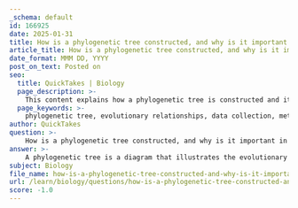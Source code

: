 ```yaml
---
_schema: default
id: 166925
date: 2025-01-31
title: How is a phylogenetic tree constructed, and why is it important in biology?
article_title: How is a phylogenetic tree constructed, and why is it important in biology?
date_format: MMM DD, YYYY
post_on_text: Posted on
seo:
  title: QuickTakes | Biology
  page_description: >-
    This content explains how a phylogenetic tree is constructed and its importance in biology, including the steps of data collection, methodology selection, analysis, and interpretation, as well as its applications in understanding evolutionary relationships and biodiversity.
  page_keywords: >-
    phylogenetic tree, evolutionary relationships, data collection, methodologies, phenetics, cladistics, analysis, interpretation, biodiversity, conservation, evolutionary history
author: QuickTakes
question: >-
    How is a phylogenetic tree constructed, and why is it important in biology?
answer: >-
    A phylogenetic tree is a diagram that illustrates the evolutionary relationships among various biological species based on similarities and differences in their physical or genetic characteristics. The construction of a phylogenetic tree involves several key steps and methodologies, which are crucial for understanding the evolutionary history of organisms.\n\n### Construction of a Phylogenetic Tree\n\n1. **Data Collection**: The first step in constructing a phylogenetic tree is gathering data. This can include genetic sequences (such as DNA or RNA), morphological traits (physical characteristics), and fossil records. For example, Carl Woese constructed a significant phylogenetic tree using ribosomal RNA gene sequences, which helped classify life into three domains: Bacteria, Archaea, and Eukarya.\n\n2. **Choosing a Methodology**: There are various approaches to phylogenetic analysis, primarily:\n   - **Phenetics**: This method focuses on overall similarity between organisms, often using statistical techniques to quantify these similarities.\n   - **Cladistics**: This approach emphasizes shared derived characteristics (synapomorphies) to establish evolutionary relationships. Cladograms, which result from cladistic analysis, depict the branching patterns of lineages based on common ancestry.\n\n3. **Analysis and Tree Construction**: Using the collected data and chosen methodology, researchers analyze the relationships among the species. This often involves computational methods to assess the likelihood of different tree configurations based on the data.\n\n4. **Interpretation**: Once the tree is constructed, it is interpreted to understand the degree of relatedness among the organisms. Species that share a more recent common ancestor are placed closer together, indicating a higher degree of genetic similarity.\n\n### Importance of Phylogenetic Trees in Biology\n\nPhylogenetic trees are essential tools in biology for several reasons:\n\n- **Understanding Evolutionary Relationships**: They provide insights into how different species are related through common ancestry, helping to elucidate patterns of speciation and adaptation.\n\n- **Studying Biodiversity**: By illustrating the evolutionary pathways that led to the current diversity of life, phylogenetic trees help researchers understand the mechanisms that drive evolution.\n\n- **Informing Conservation Efforts**: Knowledge of evolutionary relationships can guide conservation strategies by identifying which species are more closely related and may share similar ecological roles.\n\n- **Facilitating Research**: Phylogenetic trees serve as a framework for organizing biological information, making it easier for scientists to communicate and collaborate on evolutionary studies.\n\nIn summary, the construction of a phylogenetic tree involves data collection, methodological choices, analysis, and interpretation, all of which are vital for understanding the evolutionary relationships among organisms. These trees are crucial in biology for exploring evolutionary history, biodiversity, and informing conservation efforts.
subject: Biology
file_name: how-is-a-phylogenetic-tree-constructed-and-why-is-it-important-in-biology.md
url: /learn/biology/questions/how-is-a-phylogenetic-tree-constructed-and-why-is-it-important-in-biology
score: -1.0
---
```


&nbsp;